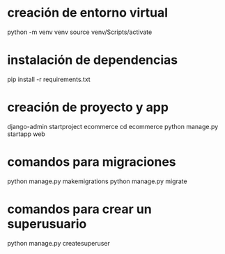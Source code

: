 # creación de entorno virtual

python -m venv venv
source venv/Scripts/activate

# instalación de dependencias
pip install -r requirements.txt

# creación de proyecto y app
django-admin startproject ecommerce
cd ecommerce
python manage.py startapp web

# comandos para migraciones
python manage.py makemigrations
python manage.py migrate

# comandos para crear un superusuario
python manage.py createsuperuser
